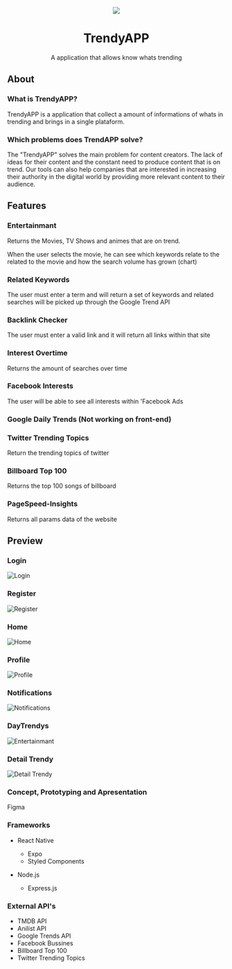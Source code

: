 <p align="center">
  <img  src="https://user-images.githubusercontent.com/51789882/206223105-12a6b6c0-aee6-4bdb-ae3f-bbfe6afbc1c1.png" align="center">
</p>
<h1 align="center">TrendyAPP</h1>
<p align="center">A application that allows know whats trending</p>


## About

### What is TrendyAPP?
TrendyAPP is a application that collect a amount of informations of whats in trending and brings in a single plataform.

### Which problems does TrendAPP solve?
The "TrendyAPP" solves the main problem for content creators. The lack of ideas for their content and the constant need to produce content that is on trend. Our tools can also help companies that are interested in increasing their authority in the digital world by providing more relevant content to their audience.

## Features

### Entertainmant

Returns the Movies, TV Shows and animes that are on trend.

When the user selects the movie, he can see which keywords relate to the related to the movie and how the search volume has grown (chart)

### Related Keywords
The user must enter a term and will return a set of keywords and related searches will be picked up
through the Google Trend API

### Backlink Checker
The user must enter a valid link and it will return all links within that site

### Interest Overtime
Returns the amount of searches over time

### Facebook Interests
The user will be able to see all interests within 'Facebook Ads 

### Google Daily Trends (Not working on front-end)

### Twitter Trending Topics
Return the trending topics of twitter

### Billboard Top 100
Returns the top 100 songs of billboard

### PageSpeed-Insights
Returns all params data of the website

## Preview

### Login
![Login](assets/LoginPage.png)

### Register 
![Register](assets/Register.png.)

### Home
![Home](assets/Home.png)

### Profile 
![Profile](assets/Profile.png)

### Notifications 
![Notifications](assets/Notifications.png)

### DayTrendys
![Entertainmant](assets/DayTrendys.png)

### Detail Trendy 
![Detail Trendy](assets/Moviedetail.png)


### Concept, Prototyping and Apresentation
Figma

### Frameworks
* React Native
  * Expo
  * Styled Components
  
* Node.js
  * Express.js
  
### External API's
  * TMDB API
  * Anilist API
  * Google Trends API
  * Facebook Bussines
  * Billboard Top 100
  * Twitter Trending Topics